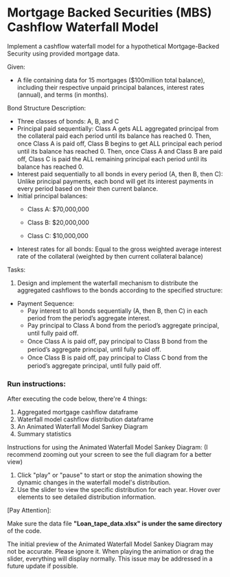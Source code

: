 # Mortgage Backed Securities (MBS) Cashflow Waterfall Model

Implement a cashflow waterfall model for a hypothetical Mortgage-Backed Security using provided mortgage data.


Given:
- A file containing data for 15 mortgages ($100million total balance), including their respective unpaid principal balances, interest
rates (annual), and terms (in months).

Bond Structure Description:
- Three classes of bonds: A, B, and C
- Principal paid sequentially: Class A gets ALL aggregated principal from the collateral paid each period until its balance has reached 0.
Then, once Class A is paid oﬀ, Class B begins to get ALL principal each period until its balance has reached 0.
Then, once Class A and Class B are paid oﬀ, Class C is paid the ALL remaining principal each period until its balance has reached 0.
- Interest paid sequentially to all bonds in every period (A, then B, then C): Unlike principal payments, each bond will get its interest
payments in every period based on their then current balance.
- Initial principal balances:
  * Class A: $70,000,000

  * Class B: $20,000,000

  * Class C: $10,000,000
- Interest rates for all bonds: Equal to the gross weighted average interest rate of the collateral (weighted by then current collateral
balance)

Tasks:
1. Design and implement the waterfall mechanism to distribute the aggregated cashflows to the bonds according to the
specified structure:
* Payment Sequence:
  * Pay interest to all bonds sequentially (A, then B, then C) in each period from the period’s aggregate interest.
  * Pay principal to Class A bond from the period’s aggregate principal, until fully paid oﬀ.
  * Once Class A is paid oﬀ, pay principal to Class B bond from the period’s aggregate principal, until fully paid oﬀ.
  * Once Class B is paid oﬀ, pay principal to Class C bond from the period’s aggregate principal, until fully paid oﬀ.


### Run instructions:

After executing the code below, there're 4 things:

1. Aggregated mortgage cashflow dataframe
2. Waterfall model cashflow distribution dataframe
3. An Animated Waterfall Model Sankey Diagram
4. Summary statistics

Instructions for using the Animated Waterfall Model Sankey Diagram:
(I recommend zooming out your screen to see the full diagram for a better view)

1. Click "play" or "pause" to start or stop the animation showing the dynamic changes in the waterfall model's distribution.
2. Use the slider to view the specific distribution for each year. Hover over elements to see detailed distribution information.


[Pay Attention]:

Make sure the data file **"Loan_tape_data.xlsx" is under the same directory** of the code.

The initial preview of the Animated Waterfall Model Sankey Diagram may not be accurate. Please ignore it. When playing the animation or drag the slider, everything will display normally. This issue may be addressed in a future update if possible.
